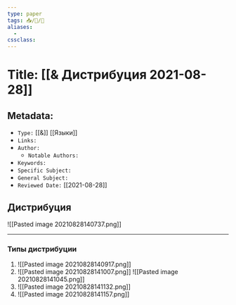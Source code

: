 ```yaml
---
type: paper
tags: 📥️/📜️/📕
aliases:
  - 
cssclass: 
---
```




# Title: **[[& Дистрибуция 2021-08-28]]**


## Metadata:

- `Type:` [[&]] [[Языки]]
- `Links:`
- `Author:` 
	- `Notable Authors:` 
- `Keywords:` 
- `Specific Subject:` 
- `General Subject:` 
- `Reviewed Date:` [[2021-08-28]]


## Дистрибуция
![[Pasted image 20210828140737.png]]

---

### Типы дистрибуции

1. ![[Pasted image 20210828140917.png]]
2. ![[Pasted image 20210828141007.png]] ![[Pasted image 20210828141045.png]]
3. ![[Pasted image 20210828141132.png]]
4. ![[Pasted image 20210828141157.png]]